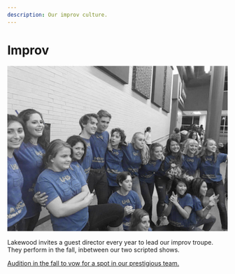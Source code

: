```yaml
---
description: Our improv culture.
---
```


# Improv

![Actors from the 2017 Improv Show](../.gitbook/assets/denim-on-denim.png)

Lakewood invites a guest director every year to lead our improv troupe. They perform in the fall, inbetween our two scripted shows.

 [Audition in the fall to vow for a spot in our prestigious team.](fall-plays.md)

